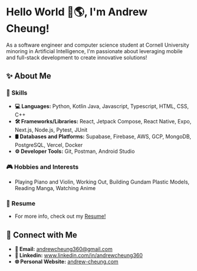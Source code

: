 # Hello World 👋🌎, I'm Andrew Cheung!
As a software engineer and computer science student at Cornell University minoring in Artificial Intelligence, I'm passionate about leveraging mobile and full-stack development to create innovative solutions!

## ✨ About Me
  ### 🚀 Skills
  - **💻 Languages:** Python, Kotlin Java, Javascript, Typescript, HTML, CSS, C++
  - **🛠️ Frameworks/Libraries:** React, Jetpack Compose, React Native, Expo, Next.js, Node.js, Pytest, JUnit
  - **🛢 Databases and Platforms:** Supabase, Firebase, AWS, GCP, MongoDB, PostgreSQL, Vercel, Docker
  - **⚙️ Developer Tools:** Git, Postman, Android Studio
  ### 🎮 Hobbies and Interests
  - Playing Piano and Violin, Working Out, Building Gundam Plastic Models, Reading Manga, Watching Anime
  ### 📝 Resume
  - For more info, check out my [Resume!](https://drive.google.com/file/d/12XnjD8853dsgtRboH1hkNbDwZTnfRhni/view?usp=sharing)

## 🤝 Connect with Me
- **📧 Email:** andrewcheung360@gmail.com
- **🔗 Linkedin:** www.linkedin.com/in/andrewcheung360
- **🌐 Personal Website:** [andrew-cheung.com](andrew-cheung.com)

